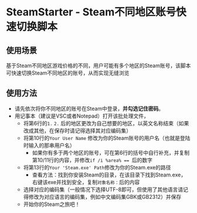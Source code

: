 # SteamStarter - Steam不同地区账号快速切换脚本
## 使用场景
基于Steam不同地区游戏价格的不同，用户可能有多个地区的Steam账号，该脚本可快速切换Steam不同地区的账号，从而实现无缝浏览
## 使用方法
- 请先依次将你不同地区的账号在Steam中登录，**并勾选记住密码**。
- 用记事本（建议是VSC或者Notepad）打开该批处理文件，
  - 将第6行的```1.``` ```2.``` 后的地区更改为自己想要的地区，以英文名称结束（如果改成其他，在保存时请记得选择其对应编码集）
  - 将第10行的```Your User Name``` 修改为你的Steam账号的用户名（也就是登陆时输入的那串用户名）
    - 如果你有多于两个地区的账号，可在第6行的括号中自行补充，并复制第10/11行的内容，并修改```if /i %area% == ```后的数字
  - 将第13行的```Your 'Steam.exe' Path```修改为你的Steam.exe的路径
    - 查看方法：找到你安装Steam的目录，在该目录下找到Steam.exe，右键该exe并找到安全，复制```对象名称：```后的内容
  - 选择对应的编码集（一般情况下选择UTF-8即可，但使用了其他语言请记得修改为对应语言的编码集，例如中文编码集GBK或GB2312）并保存
  - 开始你的Steam之旅吧！
